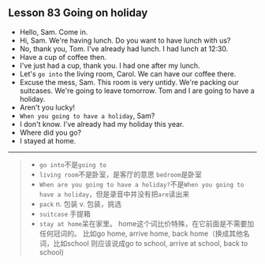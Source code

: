 ## Lesson 83 Going on holiday

- Hello, Sam. Come in.
- Hi, Sam. We're having lunch. Do you want to have lunch with us?
- No, thank you, Tom. 
I've already had lunch. 
I had lunch at 12:30.
- Have a cup of coffee then.
- I've just had a cup, thank you. 
I had one after my lunch.
- Let's `go into` the living room, Carol.
We can have our coffee there.
- Excuse the mess, Sam.
This room is very untidy.
We're packing our suitcases.
We're going to leave tomorrow.
Tom and I are going to have a holiday.
- Aren't you lucky!
- `When you going to have a holiday`, Sam?
- I don't know. I've already had my holiday this year.
- Where did you go?
- I stayed at home.

---

> - `go into`不是`going to`
> - `living room`不是卧室，是客厅的意思 `bedroom`是卧室
> - `When are you going to have a holiday?`不是`When you going to have a holiday`，但是录音中并没有把`are`读出来
> - `pack` n. 包装 v. 包装，挑选
> - `suitcase` 手提箱
> - `stay at home`呆在家里。
home这个词比价特殊，在它前面是不需要加任何冠词的。
比如go home, arrive home, back home（换成其他名词，比如school 则应该说成go to school, arrive at school, back to school)
